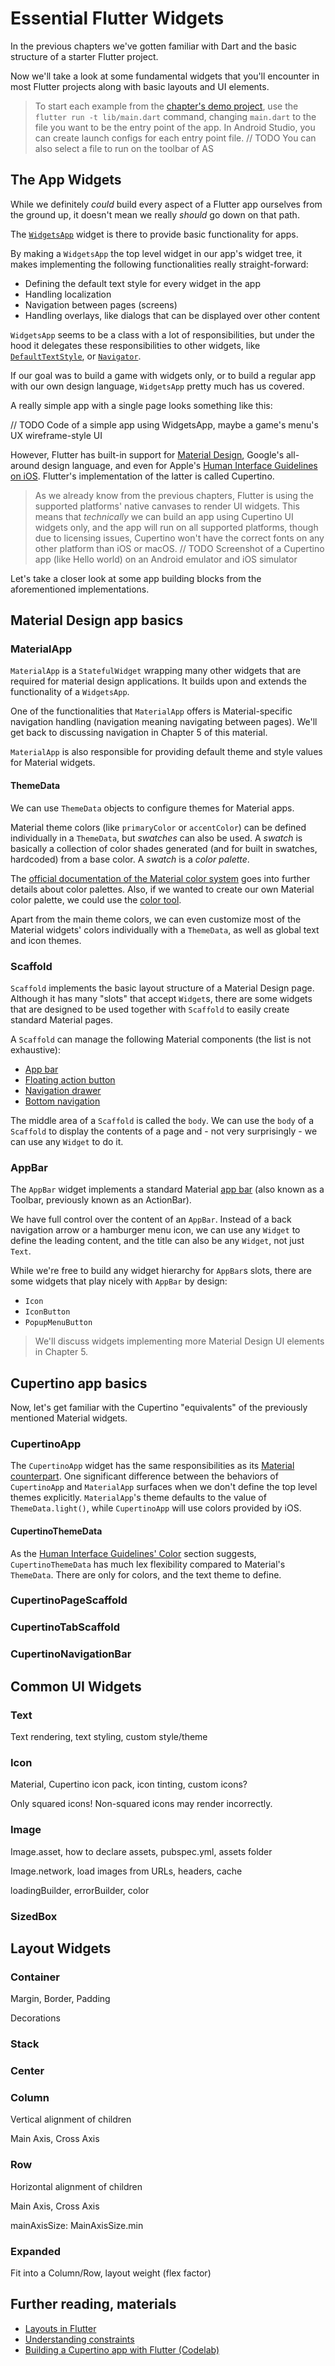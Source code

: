 # Essential Flutter Widgets

In the previous chapters we've gotten familiar with Dart and the basic structure of a starter Flutter project.

Now we'll take a look at some fundamental widgets that you'll encounter in most Flutter projects along with basic layouts and UI elements.

> To start each example from the [chapter's demo project](/projects/chapters/chapter_03), use the `flutter run -t lib/main.dart` command, changing `main.dart` to the file you want to be the entry point of the app.
> In Android Studio, you can create launch configs for each entry point file.
> // TODO You can also select a file to run on the toolbar of AS

## The App Widgets

While we definitely *could* build every aspect of a Flutter app ourselves from the ground up, it doesn't mean we really *should* go down on that path.

The [`WidgetsApp`](https://api.flutter.dev/flutter/widgets/WidgetsApp-class.html) widget is there to provide basic functionality for apps.

By making a `WidgetsApp` the top level widget in our app's widget tree, it makes implementing the following functionalities really straight-forward:

- Defining the default text style for every widget in the app
- Handling localization
- Navigation between pages (screens)
- Handling overlays, like dialogs that can be displayed over other content

`WidgetsApp` seems to be a class with a lot of responsibilities, but under the hood it delegates these responsibilities to other widgets, like [`DefaultTextStyle`](https://api.flutter.dev/flutter/widgets/DefaultTextStyle-class.html), or [`Navigator`](https://api.flutter.dev/flutter/widgets/Navigator-class.html).  

If our goal was to build a game with widgets only, or to build a regular app with our own design language, `WidgetsApp` pretty much has us covered.

A really simple app with a single page looks something like this:

// TODO Code of a simple app using WidgetsApp, maybe a game's menu's UX wireframe-style UI

However, Flutter has built-in support for [Material Design](https://material.io/), Google's all-around design language, and even for Apple's [Human Interface Guidelines on iOS](https://developer.apple.com/design/human-interface-guidelines/ios/). Flutter's implementation of the latter is called Cupertino.

> As we already know from the previous chapters, Flutter is using the supported platforms' native canvases to render UI widgets. 
> This means that _technically_ we can build an app using Cupertino UI widgets only, and the app will run on all supported platforms, though due to licensing issues, Cupertino won't have the correct fonts on any other platform than iOS or macOS. 
> // TODO Screenshot of a Cupertino app (like Hello world) on an Android emulator and iOS simulator

Let's take a closer look at some app building blocks from the aforementioned implementations.

## Material Design app basics

### MaterialApp

`MaterialApp` is a `StatefulWidget` wrapping many other widgets that are required for material design applications. It builds upon and extends the functionality of a `WidgetsApp`.

One of the functionalities that `MaterialApp` offers is Material-specific navigation handling (navigation meaning navigating between pages). We'll get back to discussing navigation in Chapter 5 of this material.

`MaterialApp` is also responsible for providing default theme and style values for Material widgets.

#### ThemeData

We can use `ThemeData` objects to configure themes for Material apps.

Material theme colors (like `primaryColor` or `accentColor`) can be defined individually in a `ThemeData`, but *swatches* can also be used. A *swatch* is basically a collection of color shades generated (and for built in swatches, hardcoded) from a base color. A *swatch* is a *color palette*.

The [official documentation of the Material color system](https://material.io/design/color/the-color-system.html) goes into further details about color palettes. Also, if we wanted to create our own Material color palette, we could use the [color tool](https://material.io/resources/color/).

Apart from the main theme colors, we can even customize most of the Material widgets' colors individually with a `ThemeData`, as well as global text and icon themes.

### Scaffold

`Scaffold` implements the basic layout structure of a Material Design page. Although it has many "slots" that accept `Widget`s, there are some widgets that are designed to be used together with `Scaffold` to easily create standard Material pages.

A `Scaffold` can manage the following Material components (the list is not exhaustive):

 - [App bar](https://material.io/components/app-bars-top)
 - [Floating action button](https://material.io/components/buttons-floating-action-button)
 - [Navigation drawer](https://material.io/components/navigation-drawer)
 - [Bottom navigation](https://material.io/components/bottom-navigation)

The middle area of a `Scaffold` is called the `body`. We can use the `body` of a `Scaffold` to display the contents of a page and - not very surprisingly - we can use any `Widget` to do it. 

### AppBar

The `AppBar` widget implements a standard Material [app bar](https://material.io/components/app-bars-top) (also known as a Toolbar, previously known as an ActionBar).

We have full control over the content of an `AppBar`. Instead of a back navigation arrow or a hamburger menu icon, we can use any `Widget` to define the leading content, and the title can also be any `Widget`, not just `Text`.

While we're free to build any widget hierarchy for `AppBar`s slots, there are some widgets that play nicely with `AppBar` by design:

 - `Icon` 
 - `IconButton`
 - `PopupMenuButton`

> We'll discuss widgets implementing more Material Design UI elements in Chapter 5.

## Cupertino app basics

Now, let's get familiar with the Cupertino "equivalents" of the previously mentioned Material widgets. 

### CupertinoApp

The `CupertinoApp` widget has the same responsibilities as its [Material counterpart](#materialapp). One significant difference between the behaviors of `CupertinoApp` and `MaterialApp` surfaces when we don't define the top level themes explicitly. `MaterialApp`'s theme defaults to the value of `ThemeData.light()`, while `CupertinoApp` will use colors provided by iOS. 

#### CupertinoThemeData

As the [Human Interface Guidelines' Color](https://developer.apple.com/design/human-interface-guidelines/ios/visual-design/color/) section suggests, `CupertinoThemeData` has much lex flexibility compared to Material's `ThemeData`. There are only for colors, and the text theme to define.

### CupertinoPageScaffold

### CupertinoTabScaffold

### CupertinoNavigationBar

## Common UI Widgets

### Text

Text rendering, text styling, custom style/theme

### Icon

Material, Cupertino icon pack, icon tinting, custom icons?

Only squared icons! Non-squared icons may render incorrectly.

### Image

Image.asset, how to declare assets, pubspec.yml, assets folder

Image.network, load images from URLs, headers, cache

loadingBuilder, errorBuilder, color

### SizedBox

## Layout Widgets

### Container

Margin, Border, Padding

Decorations

### Stack

### Center

### Column

Vertical alignment of children

Main Axis, Cross Axis

### Row

Horizontal alignment of children

Main Axis, Cross Axis

mainAxisSize: MainAxisSize.min

### Expanded

Fit into a Column/Row, layout weight (flex factor)

## Further reading, materials

- [Layouts in Flutter](https://flutter.dev/docs/development/ui/layout)
- [Understanding constraints](https://flutter.dev/docs/development/ui/layout/constraints)
- [Building a Cupertino app with Flutter (Codelab)](https://codelabs.developers.google.com/codelabs/flutter-cupertino)

